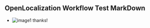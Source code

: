 ## OpenLocalization Workflow Test MarkDown
* ![image1](.\1fa3a3d0-e453-4e2d-8cbd-f179f82e4ccf.PNG) thanks!

<!--HONumber=Jan17_HO2-->


